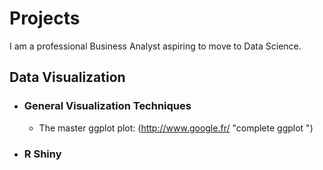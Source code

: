 # Projects #


I am a professional Business Analyst aspiring to move to Data Science.

## Data Visualization ##

  * ### General Visualization Techniques
    * The master ggplot plot: (http://www.google.fr/ "complete ggplot ") 
  * ### R Shiny 
